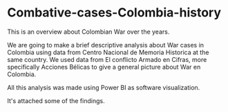 # Combative-cases-Colombia-history
This is an overview about Colombian War over the years.


We are going to make a brief descriptive analysis about War cases in Colombia using data from Centro Nacional de Memoria Historica at the same country.
We used data from El conflicto Armado en Cifras, more specifically Acciones Bélicas to give a general picture about War en Colombia.

All this analysis was made using Power BI as software visualization.

It's attached some of the findings.
